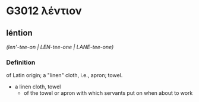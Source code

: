 # G3012 λέντιον

## léntion

_(len'-tee-on | LEN-tee-one | LANE-tee-one)_

### Definition

of Latin origin; a "linen" cloth, i.e., apron; towel.

- a linen cloth, towel
  - of the towel or apron with which servants put on when about to work

